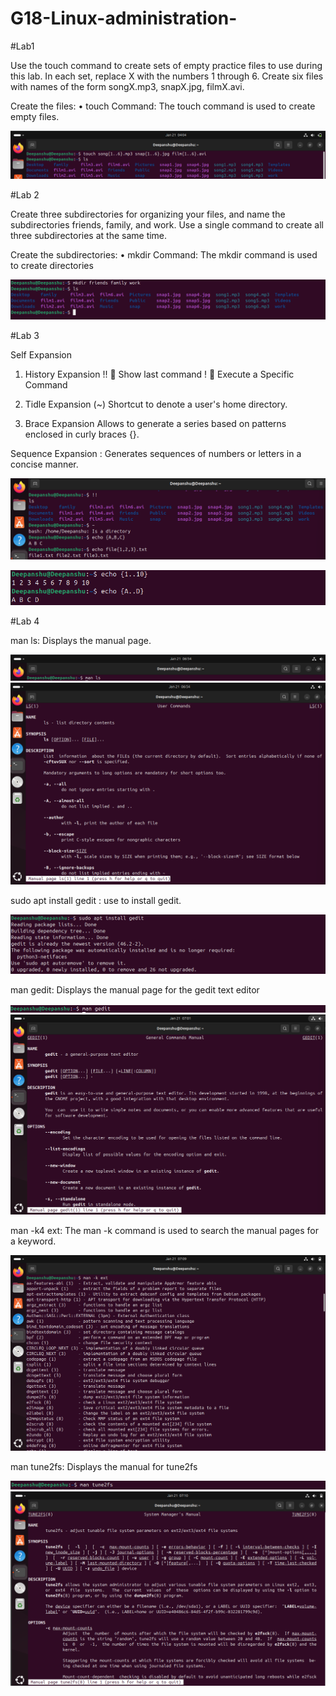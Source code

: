 # G18-Linux-administration-

#Lab1

Use the touch command to create sets of empty practice files to use during this lab. In each set, replace X with the numbers 1 through 6. Create six files with names of the form songX.mp3, snapX.jpg, filmX.avi. 

Create the files:
•	touch Command: The touch command is used to create empty files.

![image alt](https://github.com/deepanshusingla076/G18-Linux-administration-/blob/25bdf1267df3f947c9589cefab5e5c52617d4379/Screenshot%202025-01-21%20093505.png)

#Lab 2

Create three subdirectories for organizing your files, and name the subdirectories friends, family, and work. Use a single command to create all three subdirectories at the same time. 

Create the subdirectories:
•	mkdir Command: The mkdir command is used to create directories

![image alt](https://github.com/deepanshusingla076/G18-Linux-administration-/blob/1ee207380ab805317148f211a74424476c286831/Screenshot%202025-01-21%20093527.png)

#Lab 3

Self Expansion
1)	History Expansion
!!  Show last command
!   Execute a Specific Command

2)	Tidle Expansion (~)
Shortcut to denote a user's home directory.

3)	Brace Expansion
Allows to generate a series based on patterns enclosed in curly braces {}.

Sequence Expansion : Generates sequences of numbers or letters in a concise manner.

![image alt](https://github.com/deepanshusingla076/G18-Linux-administration-/blob/03715a861e1a5a70a815d3150c263289777ee377/Screenshot%202025-01-21%20100055.png)

![image alt](https://github.com/deepanshusingla076/G18-Linux-administration-/blob/03715a861e1a5a70a815d3150c263289777ee377/Screenshot%202025-01-21%20100129.png)

#Lab 4

man ls: Displays the manual page.

![image alt](https://github.com/deepanshusingla076/G18-Linux-administration-/blob/82c1c7443747627d0d818c2f4f49d7cee032d7d2/Screenshot%202025-01-21%20122511.png)
![image alt](https://github.com/deepanshusingla076/G18-Linux-administration-/blob/82c1c7443747627d0d818c2f4f49d7cee032d7d2/Screenshot%202025-01-21%20122442.png)

sudo apt install gedit : use to install gedit. 

![image alt](https://github.com/deepanshusingla076/G18-Linux-administration-/blob/81f67d39f6950b3f9032184791f81443a137eb43/Screenshot%202025-01-21%20123210.png)

man gedit: Displays the manual page for the gedit text editor

![image alt](https://github.com/deepanshusingla076/G18-Linux-administration-/blob/81f67d39f6950b3f9032184791f81443a137eb43/Screenshot%202025-01-21%20123238.png)
![image alt](https://github.com/deepanshusingla076/G18-Linux-administration-/blob/f4a93a162cf0dae1cd93217e7c854bc9a6cb8b54/Screenshot%202025-01-21%20123138.png)

man -k4 ext: The man -k command is used to search the manual pages for a keyword.

![image alt](https://github.com/deepanshusingla076/G18-Linux-administration-/blob/e4c25b6d08012b0a7cd5674f1b16ad0a33eb694e/Screenshot%202025-01-21%20123954.png)

man tune2fs: Displays the manual for tune2fs

![image alt](https://github.com/deepanshusingla076/G18-Linux-administration-/blob/0e6b6dc9382b04b752ac82ee9849c32fb2457a82/Screenshot%202025-01-21%20100445.png)
![image alt](https://github.com/deepanshusingla076/G18-Linux-administration-/blob/e4c25b6d08012b0a7cd5674f1b16ad0a33eb694e/Screenshot%202025-01-21%20124039.png)
